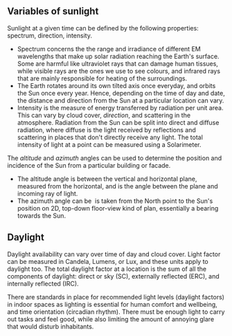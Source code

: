 ## Variables of sunlight

Sunlight at a given time can be defined by the following properties: spectrum, direction, intensity.

- Spectrum concerns the the range and irradiance of different EM wavelengths that make up solar radiation reaching the Earth's surface. Some are harmful like ultraviolet rays that can damage human tissues, while visible rays are the ones we use to see colours, and infrared rays that are mainly responsible for heating of the surroundings.
- The Earth rotates around its own tilted axis once everyday, and orbits the Sun once every year. Hence, depending on the time of day and date, the distance and direction from the Sun at a particular location can vary.
- Intensity is the measure of energy transferred by radiation per unit area. This can vary by cloud cover, *direction*, and scattering in the atmosphere. Radiation from the Sun can be split into direct and diffuse radiation, where diffuse is the light received by reflections and scattering in places that don't directly receive any light. The total intensity of light at a point can be measured using a Solarimeter.

The $altitude$ and $azimuth$ angles can be used to determine the position and incidence of the Sun from a particular building or facade.

- The altitude angle is between the vertical and horizontal plane, measured from the horizontal, and is the angle between the plane and incoming ray of light.
- The azimuth angle can be  is taken from the North point to the Sun's position on 2D, top-down floor-view kind of plan, essentially a bearing towards the Sun. 

## Daylight

Daylight availability can vary over time of day and cloud cover. Light factor can be measured in Candela, Lumens, or Lux, and these units apply to daylight too. The total daylight factor at a location is the sum of all the components of daylight: direct or sky (SC), externally reflected (ERC), and internally reflected (IRC).

There are standards in place for recommended light levels (daylight factors) in indoor spaces as lighting is essential for human comfort and wellbeing, and time orientation (circadian rhythm). There must be enough light to carry out tasks and feel good, while also limiting the amount of annoying glare that would disturb inhabitants.